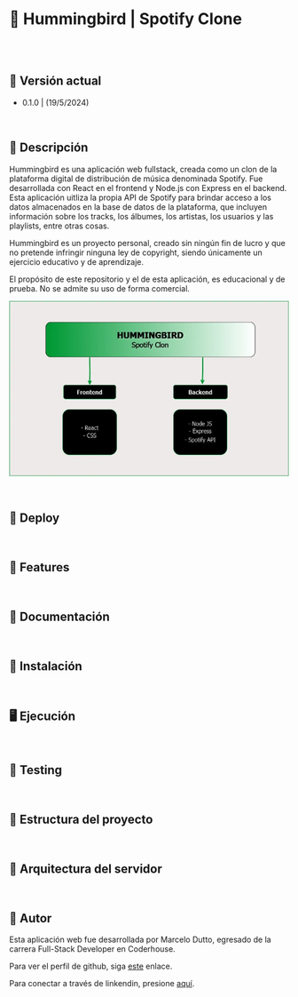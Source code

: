 # :musical_note:  Hummingbird | Spotify Clone
<br/>
<br/>

## :floppy_disk: Versión actual

* 0.1.0 | (19/5/2024)

<br/>

## :eyes: Descripción

Hummingbird es una aplicación web fullstack, creada como un clon de la plataforma digital de distribución de música denominada Spotify. Fue desarrollada con React en el frontend y Node.js con Express en el backend. Esta aplicación uitliza la propia API de Spotify para brindar acceso a los datos almacenados en la base de datos de la plataforma, que incluyen información sobre los tracks, los álbumes, los artistas, los usuarios y las playlists, entre otras cosas.

Hummingbird es un proyecto personal, creado sin ningún fin de lucro y que no pretende infringir ninguna ley de copyright, siendo únicamente un ejercicio educativo y de aprendizaje.

El propósito de este repositorio y el de esta aplicación, es educacional y de prueba. No se admite su uso de forma comercial.

![](./utilities/img/readme/hummingbird-structure.webp)

<br/>

## :rocket: Deploy

<br/>

## :pencil:  Features

<br/>

## :book: Documentación

<br/>

## :wrench: Instalación

<br/>

## :desktop_computer: Ejecución

<br/>


## :test_tube: Testing

<br/>

## :file_folder: Estructura del proyecto

<br/>

## :file_folder: Arquitectura del servidor

<br/>

## :bust_in_silhouette: Autor

Esta aplicación web fue desarrollada por Marcelo Dutto, egresado de la carrera Full-Stack Developer en Coderhouse.

Para ver el perfil de github, siga [este](https://github.com/MarceloDutto) enlace.

Para conectar a través de linkendin, presione [aquí](https://www.linkedin.com/in/marcelodutto/).
